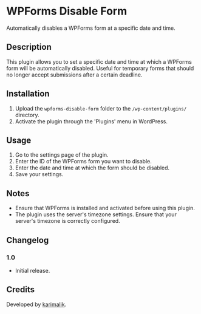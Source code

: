 # WPForms Disable Form

Automatically disables a WPForms form at a specific date and time.

## Description

This plugin allows you to set a specific date and time at which a WPForms form will be automatically disabled. Useful for temporary forms that should no longer accept submissions after a certain deadline.

## Installation

1. Upload the `wpforms-disable-form` folder to the `/wp-content/plugins/` directory.
2. Activate the plugin through the 'Plugins' menu in WordPress.

## Usage

1. Go to the settings page of the plugin.
2. Enter the ID of the WPForms form you want to disable.
3. Enter the date and time at which the form should be disabled.
4. Save your settings.

## Notes

- Ensure that WPForms is installed and activated before using this plugin.
- The plugin uses the server's timezone settings. Ensure that your server's timezone is correctly configured.

## Changelog

### 1.0
- Initial release.

## Credits

Developed by [karimalik](https://github.com/karimalik).
